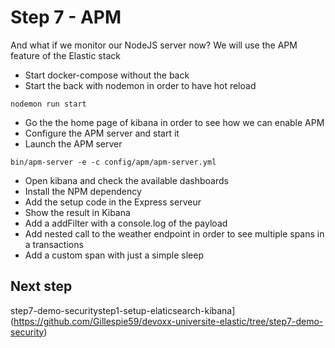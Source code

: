 # Step 7 - APM

And what if we monitor our NodeJS server now? We will use the APM feature of the Elastic stack

* Start docker-compose without the back
* Start the back with nodemon in order to have hot reload

```shell
nodemon run start
```

* Go the the home page of kibana in order to see how we can enable APM
* Configure the APM server and start it
* Launch the APM server

```shell
bin/apm-server -e -c config/apm/apm-server.yml
```

* Open kibana and check the available dashboards
* Install the NPM dependency
* Add the setup code in the Express serveur
* Show the result in Kibana
* Add a addFilter with a console.log of the payload
* Add nested call to the weather endpoint in order to see multiple spans in a transactions
* Add a custom span with just a simple sleep

## Next step

step7-demo-securitystep1-setup-elaticsearch-kibana](https://github.com/Gillespie59/devoxx-universite-elastic/tree/step7-demo-security)
